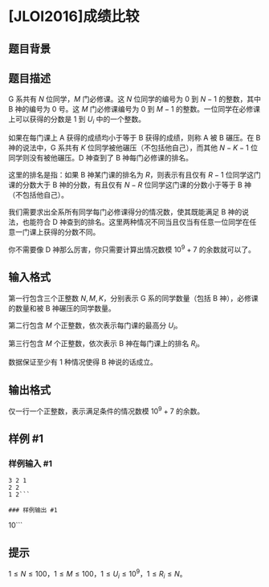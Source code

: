 # [JLOI2016]成绩比较

## 题目背景



## 题目描述

G 系共有 $N$ 位同学，$M$ 门必修课。这 $N$ 位同学的编号为 $0$ 到 $N-1$ 的整数，其中 B 神的编号为 $0$ 号。这 $M$ 门必修课编号为 $0$ 到 $M-1$ 的整数。一位同学在必修课上可以获得的分数是 $1$ 到 $U_i$ 中的一个整数。

如果在每门课上 A 获得的成绩均小于等于 B 获得的成绩，则称 A 被 B 碾压。在 B 神的说法中，G 系共有 $K$ 位同学被他碾压（不包括他自己），而其他 $N-K-1$ 位同学则没有被他碾压。D 神查到了 B 神每门必修课的排名。

这里的排名是指：如果 B 神某门课的排名为 $R$，则表示有且仅有 $R-1$ 位同学这门课的分数大于 B 神的分数，有且仅有 $N-R$ 位同学这门课的分数小于等于 B 神（不包括他自己）。

我们需要求出全系所有同学每门必修课得分的情况数，使其既能满足 B 神的说法，也能符合 D 神查到的排名。这里两种情况不同当且仅当有任意一位同学在任意一门课上获得的分数不同。

你不需要像 D 神那么厉害，你只需要计算出情况数模 $10^9+7$ 的余数就可以了。

## 输入格式

第一行包含三个正整数 $N,M,K$，分别表示 G 系的同学数量（包括 B 神），必修课的数量和被 B 神碾压的同学数量。

第二行包含 $M$ 个正整数，依次表示每门课的最高分 $U_i$。

第三行包含 $M$ 个正整数，依次表示 B 神在每门课上的排名 $R_i$。

数据保证至少有 $1$ 种情况使得 B 神说的话成立。

## 输出格式

仅一行一个正整数，表示满足条件的情况数模 $10^9+7$ 的余数。

## 样例 #1

### 样例输入 #1
```
3 2 1
2 2
1 2```

### 样例输出 #1

```
10```

## 提示

$1\leq N\leq 100$，$1\leq M\leq 100$，$1\leq U_i\leq 10^9$，$1\leq R_i\leq N$。
